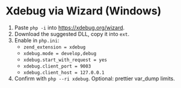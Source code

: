# Xdebug via Wizard (Windows)
1. Paste `php -i` into https://xdebug.org/wizard.
2. Download the suggested DLL, copy it into `ext`.
3. Enable in `php.ini`:
   - `zend_extension = xdebug`
   - `xdebug.mode = develop,debug`
   - `xdebug.start_with_request = yes`
   - `xdebug.client_port = 9003`
   - `xdebug.client_host = 127.0.0.1`
4. Confirm with `php --ri xdebug`. Optional: prettier var_dump limits.
